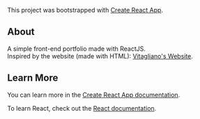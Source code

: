 This project was bootstrapped with [Create React App](https://github.com/facebook/create-react-app).

## About

A simple front-end portfolio made with ReactJS.<br>
Inspired by the website (made with HTML): [Vitagliano's Website](https://www.gabrielrvita.com/).

## Learn More

You can learn more in the [Create React App documentation](https://facebook.github.io/create-react-app/docs/getting-started).

To learn React, check out the [React documentation](https://reactjs.org/).